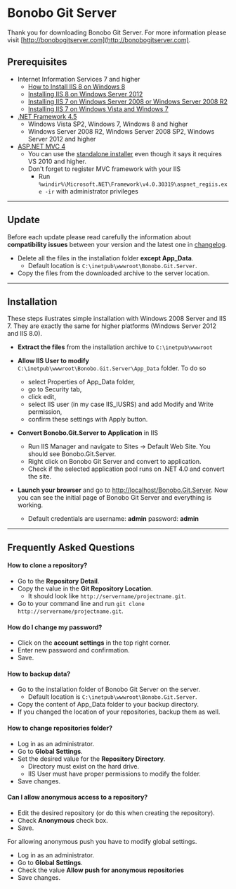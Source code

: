 Bonobo Git Server
==============================================

Thank you for downloading Bonobo Git Server. For more information please visit [http://bonobogitserver.com](http://bonobogitserver.com).


Prerequisites
-----------------------------------------------

* Internet Information Services 7 and higher
    * [How to Install IIS 8 on Windows 8](http://www.howtogeek.com/112455/how-to-install-iis-8-on-windows-8/)
    * [Installing IIS 8 on Windows Server 2012](http://www.iis.net/learn/get-started/whats-new-in-iis-8/installing-iis-8-on-windows-server-2012)
    * [Installing IIS 7 on Windows Server 2008 or Windows Server 2008 R2](http://www.iis.net/learn/install/installing-iis-7/installing-iis-7-and-above-on-windows-server-2008-or-windows-server-2008-r2)
    * [Installing IIS 7 on Windows Vista and Windows 7](http://www.iis.net/learn/install/installing-iis-7/installing-iis-on-windows-vista-and-windows-7)
* [.NET Framework 4.5](http://www.microsoft.com/en-us/download/details.aspx?id=30653)
    * Windows Vista SP2, Windows 7, Windows 8 and higher
    * Windows Server 2008 R2, Windows Server 2008 SP2, Windows Server 2012 and higher
* [ASP.NET MVC 4](http://www.asp.net/mvc/mvc4)
    * You can use the [standalone installer](http://www.microsoft.com/en-us/download/details.aspx?id=30683) even though it says it requires VS 2010 and higher.
    * Don't forget to register MVC framework with your IIS
        * Run `%windir%\Microsoft.NET\Framework\v4.0.30319\aspnet_regiis.exe -ir` with administrator privileges


<hr />



Update
-----------------------------------------------

Before each update please read carefully the information about **compatibility issues** between your version and the latest one in [changelog](/changelog/).

* Delete all the files in the installation folder **except App_Data**.
    * Default location is `C:\inetpub\wwwroot\Bonobo.Git.Server`.
* Copy the files from the downloaded archive to the server location.


<hr />



Installation
-----------------------------------------------

These steps ilustrates simple installation with Windows 2008 Server and IIS 7. They are exactly the same for higher platforms (Windows Server 2012 and IIS 8.0).

* **Extract the files** from the installation archive to `C:\inetpub\wwwroot`

* **Allow IIS User to modify** `C:\inetpub\wwwroot\Bonobo.Git.Server\App_Data` folder. To do so
    * select Properties of App_Data folder,
    * go to Security tab, 
    * click edit, 
    * select IIS user (in my case IIS_IUSRS) and add Modify and Write permission,
    * confirm these settings with Apply button.

* **Convert Bonobo.Git.Server to Application** in IIS
    * Run IIS Manager and navigate to Sites -> Default Web Site. You should see Bonobo.Git.Server.
    * Right click on Bonobo Git Server and convert to application.
    * Check if the selected application pool runs on .NET 4.0 and convert the site.

* **Launch your browser** and go to [http://localhost/Bonobo.Git.Server](http://localhost/Bonobo.Git.Server). Now you can see the initial page of Bonobo Git Server and everything is working.
    * Default credentials are username: **admin** password: **admin**


<hr />


Frequently Asked Questions
-----------------------------------------------

#### How to clone a repository?

* Go to the **Repository Detail**.
* Copy the value in the **Git Repository Location**.
    * It should look like `http://servername/projectname.git`.
* Go to your command line and run `git clone http://servername/projectname.git`.

#### How do I change my password?

* Click on the **account settings** in the top right corner.
* Enter new password and confirmation.
* Save.

#### How to backup data?

* Go to the installation folder of Bonobo Git Server on the server.
    * Default location is `C:\inetpub\wwwroot\Bonobo.Git.Server`.
* Copy the content of App_Data folder to your backup directory.
* If you changed the location of your repositories, backup them as well.

#### How to change repositories folder?

* Log in as an administrator.
* Go to **Global Settings**.
* Set the desired value for the **Repository Directory**.
    * Directory must exist on the hard drive.
    * IIS User must have proper permissions to modify the folder.
* Save changes.    

#### Can I allow anonymous access to a repository?

* Edit the desired repository (or do this when creating the repository).
* Check **Anonymous** check box.
* Save.

For allowing anonymous push you have to modify global settings.

* Log in as an administrator.
* Go to **Global Settings**.
* Check the value **Allow push for anonymous repositories**
* Save changes.